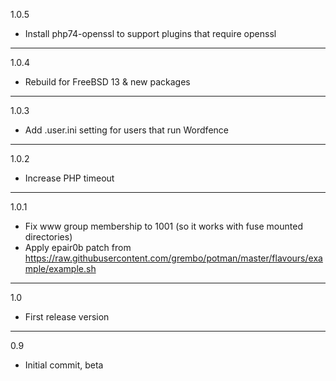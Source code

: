 1.0.5

* Install php74-openssl to support plugins that require openssl

---

1.0.4

* Rebuild for FreeBSD 13 & new packages

---

1.0.3

* Add .user.ini setting for users that run Wordfence

---

1.0.2

* Increase PHP timeout

---

1.0.1

* Fix www group membership to 1001 (so it works with fuse mounted directories)
* Apply epair0b patch from https://raw.githubusercontent.com/grembo/potman/master/flavours/example/example.sh

---

1.0

* First release version

---

0.9

* Initial commit, beta

